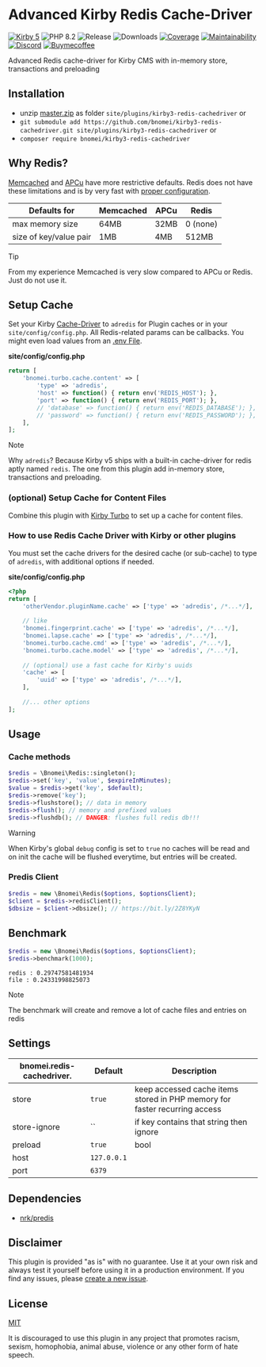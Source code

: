 # Advanced Kirby Redis Cache-Driver

[![Kirby 5](https://flat.badgen.net/badge/Kirby/5?color=ECC748)](https://getkirby.com)
![PHP 8.2](https://flat.badgen.net/badge/PHP/8.2?color=4E5B93&icon=php&label)
![Release](https://flat.badgen.net/packagist/v/bnomei/kirby3-redis-cachedriver?color=ae81ff&icon=github&label)
![Downloads](https://flat.badgen.net/packagist/dt/bnomei/kirby3-redis-cachedriver?color=272822&icon=github&label)
[![Coverage](https://flat.badgen.net/codeclimate/coverage/bnomei/kirby3-redis-cachedriver?icon=codeclimate&label)](https://codeclimate.com/github/bnomei/kirby3-redis-cachedriver)
[![Maintainability](https://flat.badgen.net/codeclimate/maintainability/bnomei/kirby3-redis-cachedriver?icon=codeclimate&label)](https://codeclimate.com/github/bnomei/kirby3-redis-cachedriver/issues)
[![Discord](https://flat.badgen.net/badge/discord/bnomei?color=7289da&icon=discord&label)](https://discordapp.com/users/bnomei)
[![Buymecoffee](https://flat.badgen.net/badge/icon/donate?icon=buymeacoffee&color=FF813F&label)](https://www.buymeacoffee.com/bnomei)

Advanced Redis cache-driver for Kirby CMS with in-memory store, transactions and preloading

## Installation

- unzip [master.zip](https://github.com/bnomei/kirby3-redis-cachedriver/archive/master.zip) as folder `site/plugins/kirby3-redis-cachedriver` or
- `git submodule add https://github.com/bnomei/kirby3-redis-cachedriver.git site/plugins/kirby3-redis-cachedriver` or
- `composer require bnomei/kirby3-redis-cachedriver`

## Why Redis?

[Memcached](https://github.com/memcached/memcached/wiki/ConfiguringServer#commandline-arguments) and [APCu](https://www.php.net/manual/en/apc.configuration.php) have more restrictive defaults. Redis does not have these limitations and is by very fast with [proper configuration](https://blog.opstree.com/2019/04/16/redis-best-practices-and-performance-tuning/).

| Defaults for | Memcached | APCu | Redis |
|----|----|----|----|
| max memory size | 64MB | 32MB | 0 (none) |
| size of key/value pair | 1MB | 4MB | 512MB |

> [!TIP]
> From my experience Memcached is very slow compared to APCu or Redis. Just do not use it.

## Setup Cache

Set your Kirby [Cache-Driver](https://getkirby.com/docs/guide/cache#cache-drivers-and-options) to `adredis` for Plugin caches or in your `site/config/config.php`. 
All Redis-related params can be callbacks. You might even load values from an [.env File](https://github.com/bnomei/kirby3-dotenv).

**site/config/config.php**
```php
return [
    'bnomei.turbo.cache.content' => [
        'type' => 'adredis',
        'host' => function() { return env('REDIS_HOST'); },
        'port' => function() { return env('REDIS_PORT'); },
        // 'database' => function() { return env('REDIS_DATABASE'); },
        // 'password' => function() { return env('REDIS_PASSWORD'); },
    ],
];
```

> [!NOTE]
> Why `adredis`? Because Kirby v5 ships with a built-in cache-driver for redis aptly named `redis`. The one from this plugin add in-memory store, transactions and preloading.


### (optional) Setup Cache for Content Files

Combine this plugin with [Kirby Turbo](https://github.com/bnomei/kirby-turbo) to set up a cache for content files.

### How to use Redis Cache Driver with Kirby or other plugins

You must set the cache drivers for the desired cache (or sub-cache) to type of `adredis`, with additional options if needed.

**site/config/config.php**
```php
<?php
return [
    'otherVendor.pluginName.cache' => ['type' => 'adredis', /*...*/],
    
    // like
    'bnomei.fingerprint.cache' => ['type' => 'adredis', /*...*/],
    'bnomei.lapse.cache' => ['type' => 'adredis', /*...*/],
    'bnomei.turbo.cache.cmd' => ['type' => 'adredis', /*...*/],
    'bnomei.turbo.cache.model' => ['type' => 'adredis', /*...*/],
    
    // (optional) use a fast cache for Kirby's uuids
    'cache' => [
        'uuid' => ['type' => 'adredis', /*...*/],
    ],
    
    //... other options
];
```

## Usage

### Cache methods
```php
$redis = \Bnomei\Redis::singleton();
$redis->set('key', 'value', $expireInMinutes);
$value = $redis->get('key', $default);
$redis->remove('key');
$redis->flushstore(); // data in memory
$redis->flush(); // memory and prefixed values
$redis->flushdb(); // DANGER: flushes full redis db!!!
```

> [!WARNING]
> When Kirby's global `debug` config is set to `true` no caches will be read and on init the cache will be flushed everytime, but entries will be created.

### Predis Client
```php
$redis = new \Bnomei\Redis($options, $optionsClient);
$client = $redis->redisClient();
$dbsize = $client->dbsize(); // https://bit.ly/2Z8YKyN
```

## Benchmark

```php
$redis = new \Bnomei\Redis($options, $optionsClient);
$redis->benchmark(1000);
```

```shell script
redis : 0.29747581481934
file : 0.24331998825073
```

> [!NOTE]
> The benchmark will create and remove a lot of cache files and entries on redis

## Settings

| bnomei.redis-cachedriver.            | Default        | Description               |            
|---------------------------|----------------|---------------------------|
| store | `true` | keep accessed cache items stored in PHP memory for faster recurring access  |
| store-ignore | `` | if key contains that string then ignore  |
| preload | `true` | bool|int in minutes, will cache preload recently used data using a pipeline on init  |
| host | `127.0.0.1` |  |
| port | `6379` |  |


## Dependencies

- [nrk/predis](https://github.com/nrk/predis)

## Disclaimer

This plugin is provided "as is" with no guarantee. Use it at your own risk and always test it yourself before using it in a production environment. If you find any issues, please [create a new issue](https://github.com/bnomei/kirby3-redis-cachedriver/issues/new).

## License

[MIT](https://opensource.org/licenses/MIT)

It is discouraged to use this plugin in any project that promotes racism, sexism, homophobia, animal abuse, violence or any other form of hate speech.
